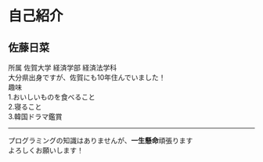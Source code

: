 # **自己紹介**
  ## 佐藤日菜  
 所属  佐賀大学 経済学部 経済法学科  
大分県出身ですが、佐賀にも10年住んでいました！  
 趣味  
 1.おいしいものを食べること  
 2.寝ること  
 3.韓国ドラマ鑑賞  
 ***
プログラミングの知識はありませんが、**一生懸命**頑張ります  
よろしくお願いします！